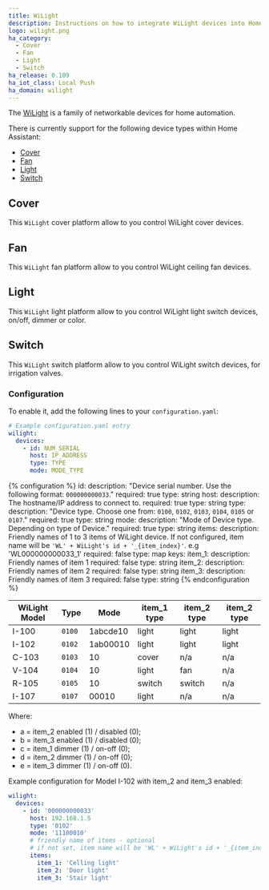 ```yaml
---
title: WiLight
description: Instructions on how to integrate WiLight devices into Home Assistant.
logo: wilight.png
ha_category:
  - Cover
  - Fan
  - Light
  - Switch
ha_release: 0.109
ha_iot_class: Local Push
ha_domain: wilight
---
```


The [WiLight](http://www.wilight.com.br) is a family of networkable devices for home automation.


There is currently support for the following device types within Home Assistant:

- [Cover](#cover)
- [Fan](#fan)
- [Light](#light)
- [Switch](#switch)

## Cover

This `WiLight` cover platform allow to you control WiLight cover devices.

## Fan

This `WiLight` fan platform allow to you control WiLight ceiling fan devices.

## Light

This `WiLight` light platform allow to you control WiLight light switch devices, on/off, dimmer or color.

## Switch

This `WiLight` switch platform allow to you control WiLight switch devices, for irrigation valves.

### Configuration

To enable it, add the following lines to your `configuration.yaml`:

```yaml
# Example configuration.yaml entry
wilight:
  devices:
    - id: NUM_SERIAL
      host: IP_ADDRESS
      type: TYPE
      mode: MODE_TYPE
```

{% configuration %}
id:
  description: "Device serial number. Use the following format: `000000000033`."
  required: true
  type: string
host:
  description: The hostname/IP address to connect to.
  required: true
  type: string
type:
  description: "Device type. Choose one from: `0100`, `0102`, `0103`, `0104`, `0105` or `0107`."
  required: true
  type: string
mode:
  description: "Mode of Device type. Depending on type of Device."
  required: true
  type: string
items:
  description: Friendly names of 1 to 3 items of WiLight device. If not configured, item name will be `'WL' + WiLight's id + '_{item_index}'`. e.g 'WL000000000033_1'
  required: false
  type: map
  keys:
    item_1:
      description: Friendly names of item 1
      required: false
      type: string
    item_2:
      description: Friendly names of item 2
      required: false
      type: string
    item_3:
      description: Friendly names of item 3
      required: false
      type: string
{% endconfiguration %}


  | WiLight Model | Type   | Mode     | item_1 type | item_2 type | item_2 type |
  | ------------- | ------ | -------- | ----------- | ----------- | ----------- |
  | I-100         | `0100` | 1abcde10 | light       | light       | light       |
  | I-102         | `0102` | 1ab00010 | light       | light       | light       |
  | C-103         | `0103` | 10       | cover       | n/a         | n/a         |
  | V-104         | `0104` | 10       | light       | fan         | n/a         |
  | R-105         | `0105` | 10       | switch      | switch      | n/a         |
  | I-107         | `0107` | 00010    | light       | n/a         | n/a         |

  Where:

  - a = item_2 enabled (1) / disabled (0);
  - b = item_3 enabled (1) / disabled (0);
  - c = item_1 dimmer (1) / on-off (0);
  - d = item_2 dimmer (1) / on-off (0);
  - e = item_3 dimmer (1) / on-off (0).

Example configuration for Model I-102 with item_2 and item_3 enabled:

```yaml
wilight:
  devices:
    - id: '000000000033'
      host: 192.168.1.5
      type: '0102'
      mode: '11100010'
      # friendly name of items - optional
      # if not set, item name will be 'WL' + WiLight's id + '_{item_index}'. e.g 'WL000000000033_1'
      items:
        item_1: 'Celling light'
        item_2: 'Door light'
        item_3: 'Stair light'
```
